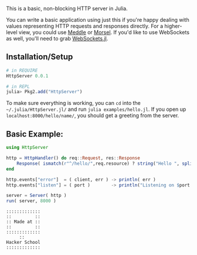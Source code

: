 This is a basic, non-blocking HTTP server in Julia.

You can write a basic application using just this
if you're happy dealing with values representing HTTP requests and responses directly.
For a higher-level view, you could use [Meddle](https://github.com/hackerschool/Meddle.jl) or [Morsel](https://github.com/hackerschool/Morsel.jl).
If you'd like to use WebSockets as well, you'll need to grab [WebSockets.jl](https://github.com/hackerschool/WebSockets.jl).

## Installation/Setup

```jl
# in REQUIRE
HttpServer 0.0.1

# in REPL
julia> Pkg2.add("HttpServer")
```

To make sure everything is working, you can `cd` into the `~/.julia/HttpServer.jl/` and run `julia examples/hello.jl`. If you open up `localhost:8000/hello/name/`, you should get a greeting from the server.


## Basic Example:

~~~~.jl
using HttpServer

http = HttpHandler() do req::Request, res::Response
    Response( ismatch(r"^/hello/",req.resource) ? string("Hello ", split(req.resource,'/')[3], "!") : 404 )
end

http.events["error"]  = ( client, err ) -> println( err )
http.events["listen"] = ( port )        -> println("Listening on $port...")

server = Server( http )
run( server, 8000 )
~~~~

~~~~
:::::::::::::
::         ::
:: Made at ::
::         ::
:::::::::::::
     ::
Hacker School
:::::::::::::
~~~~
